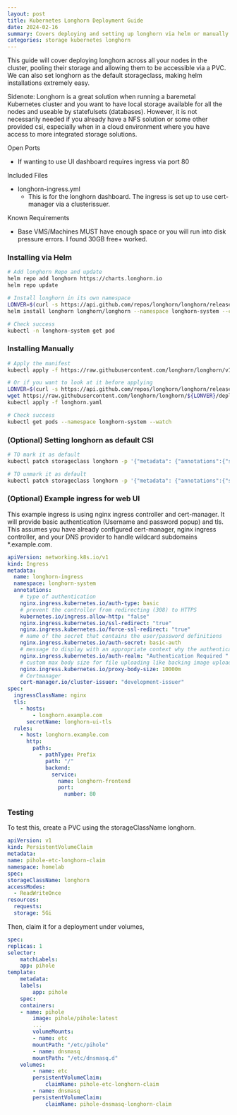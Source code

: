 ```yaml
---
layout: post
title: Kubernetes Longhorn Deployment Guide
date: 2024-02-16
summary: Covers deploying and setting up longhorn via helm or manually
categories: storage kubernetes longhorn
---
```


This guide will cover deploying longhorn across all your nodes in the cluster, pooling their storage and allowing them to be accessible via a PVC. We can also set longhorn as the default storageclass, making helm installations extremely easy.

Sidenote: Longhorn is a great solution when running a baremetal Kubernetes cluster and you want to have local storage available for all the nodes and useable by statefulsets (databases). However, it is not necessarily needed if you already have a NFS solution or some other provided csi, especially when in a cloud environment where you have access to more integrated storage solutions.

Open Ports

- If wanting to use UI dashboard requires ingress via port 80

Included Files

- longhorn-ingress.yml
  - This is for the longhorn dashboard. The ingress is set up to use cert-manager via a clusterissuer.

Known Requirements

- Base VMS/Machines MUST have enough space or you will run into disk pressure errors. I found 30GB free+ worked.

### Installing via Helm

```bash
# Add longhorn Repo and update
helm repo add longhorn https://charts.longhorn.io
helm repo update

# Install longhorn in its own namespace
LONVER=$(curl -s https://api.github.com/repos/longhorn/longhorn/releases/latest|grep tag_name|cut -d '"' -f 4)
helm install longhorn longhorn/longhorn --namespace longhorn-system --create-namespace --version $LONVER

# Check success
kubectl -n longhorn-system get pod
```

### Installing Manually

```bash
# Apply the manifest
kubectl apply -f https://raw.githubusercontent.com/longhorn/longhorn/v1.5.3/deploy/longhorn.yaml

# Or if you want to look at it before applying
LONVER=$(curl -s https://api.github.com/repos/longhorn/longhorn/releases/latest|grep tag_name|cut -d '"' -f 4)
wget https://raw.githubusercontent.com/longhorn/longhorn/${LONVER}/deploy/longhorn.yaml
kubectl apply -f longhorn.yaml

# Check success
kubectl get pods --namespace longhorn-system --watch
```

### (Optional) Setting longhorn as default CSI

```bash
# TO mark it as default
kubectl patch storageclass longhorn -p '{"metadata": {"annotations":{"storageclass.kubernetes.io/is-default-class":"true"}}}'

# TO unmark it as default
kubectl patch storageclass longhorn -p '{"metadata": {"annotations":{"storageclass.kubernetes.io/is-default-class":"false"}}}'
```

### (Optional) Example ingress for web UI

This example ingress is using nginx ingress controller and cert-manager. It will provide basic authentication (Username and password popup) and tls. This assumes you have already configured cert-manager, nginx ingress controller, and your DNS provider to handle wildcard subdomains \*.example.com.

```yaml
apiVersion: networking.k8s.io/v1
kind: Ingress
metadata:
  name: longhorn-ingress
  namespace: longhorn-system
  annotations:
    # type of authentication
    nginx.ingress.kubernetes.io/auth-type: basic
    # prevent the controller from redirecting (308) to HTTPS
    kubernetes.io/ingress.allow-http: "false"
    nginx.ingress.kubernetes.io/ssl-redirect: "true"
    nginx.ingress.kubernetes.io/force-ssl-redirect: "true"
    # name of the secret that contains the user/password definitions
    nginx.ingress.kubernetes.io/auth-secret: basic-auth
    # message to display with an appropriate context why the authentication is required
    nginx.ingress.kubernetes.io/auth-realm: "Authentication Required "
    # custom max body size for file uploading like backing image uploading
    nginx.ingress.kubernetes.io/proxy-body-size: 10000m
    # Certmanager
    cert-manager.io/cluster-issuer: "development-issuer"
spec:
  ingressClassName: nginx
  tls:
    - hosts:
        - longhorn.example.com
      secretName: longhorn-ui-tls
  rules:
    - host: longhorn.example.com
      http:
        paths:
          - pathType: Prefix
            path: "/"
            backend:
              service:
                name: longhorn-frontend
                port:
                  number: 80
```

### Testing

To test this, create a PVC using the storageClassName longhorn.

```yaml
apiVersion: v1
kind: PersistentVolumeClaim
metadata:
name: pihole-etc-longhorn-claim
namespace: homelab
spec:
storageClassName: longhorn
accessModes:
  - ReadWriteOnce
resources:
  requests:
  storage: 5Gi
```

Then, claim it for a deployment under volumes,

```yaml
spec:
replicas: 1
selector:
    matchLabels:
    app: pihole
template:
    metadata:
    labels:
        app: pihole
    spec:
    containers:
    - name: pihole
        image: pihole/pihole:latest
        ...
        volumeMounts:
        - name: etc
        mountPath: "/etc/pihole"
        - name: dnsmasq
        mountPath: "/etc/dnsmasq.d"
    volumes:
        - name: etc
        persistentVolumeClaim:
            claimName: pihole-etc-longhorn-claim
        - name: dnsmasq
        persistentVolumeClaim:
            claimName: pihole-dnsmasq-longhorn-claim
```
